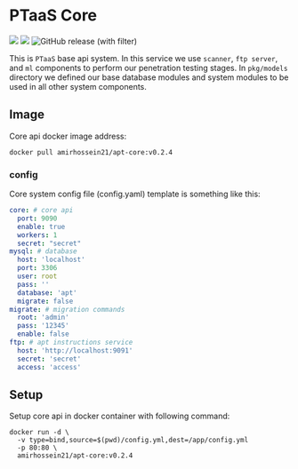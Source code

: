 # PTaaS Core

![](https://img.shields.io/badge/language-golang_v1.20-lightblue)
![](https://img.shields.io/badge/app-apt_core-green)
![GitHub release (with filter)](https://img.shields.io/github/v/release/apt-tool/apt-core)

This is ```PTaaS``` base api system. In this service we use ```scanner```, ```ftp server```, and ```ml``` components
to perform our penetration testing stages. In ```pkg/models``` directory we defined our
base database modules and system modules to be used in all other
system components.

## Image

Core api docker image address:

```shell
docker pull amirhossein21/apt-core:v0.2.4
```

### config

Core system config file (config.yaml) template is something like this:

```yaml
core: # core api
  port: 9090
  enable: true
  workers: 1
  secret: "secret"
mysql: # database
  host: 'localhost'
  port: 3306
  user: root
  pass: ''
  database: 'apt'
  migrate: false
migrate: # migration commands
  root: 'admin'
  pass: '12345'
  enable: false
ftp: # apt instructions service
  host: 'http://localhost:9091'
  secret: 'secret'
  access: 'access'
```

## Setup

Setup core api in docker container with following command:

```shell
docker run -d \
  -v type=bind,source=$(pwd)/config.yml,dest=/app/config.yml
  -p 80:80 \
  amirhossein21/apt-core:v0.2.4
```
